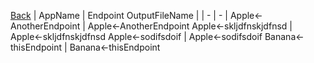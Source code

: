 
[Back](../README.md)
| AppName | Endpoint OutputFileName |
| - | - | 
Apple<-AnotherEndpoint | Apple<-AnotherEndpoint 
Apple<-skljdfnskjdfnsd | Apple<-skljdfnskjdfnsd 
Apple<-sodifsdoif | Apple<-sodifsdoif 
Banana<-thisEndpoint | Banana<-thisEndpoint 
